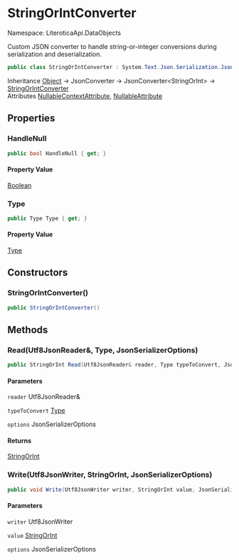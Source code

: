 # StringOrIntConverter

Namespace: LiteroticaApi.DataObjects

Custom JSON converter to handle string-or-integer conversions during serialization and deserialization.

```csharp
public class StringOrIntConverter : System.Text.Json.Serialization.JsonConverter`1[[LiteroticaApi.DataObjects.StringOrInt, LiteroticaApi, Version=1.0.0.0, Culture=neutral, PublicKeyToken=null]]
```

Inheritance [Object](https://docs.microsoft.com/en-us/dotnet/api/system.object) → JsonConverter → JsonConverter&lt;StringOrInt&gt; → [StringOrIntConverter](./literoticaapi/dataobjects/stringorintconverter.md)<br>
Attributes [NullableContextAttribute](./system/runtime/compilerservices/nullablecontextattribute.md), [NullableAttribute](./system/runtime/compilerservices/nullableattribute.md)

## Properties

### **HandleNull**

```csharp
public bool HandleNull { get; }
```

#### Property Value

[Boolean](https://docs.microsoft.com/en-us/dotnet/api/system.boolean)<br>

### **Type**

```csharp
public Type Type { get; }
```

#### Property Value

[Type](https://docs.microsoft.com/en-us/dotnet/api/system.type)<br>

## Constructors

### **StringOrIntConverter()**

```csharp
public StringOrIntConverter()
```

## Methods

### **Read(Utf8JsonReader&, Type, JsonSerializerOptions)**

```csharp
public StringOrInt Read(Utf8JsonReader& reader, Type typeToConvert, JsonSerializerOptions options)
```

#### Parameters

`reader` Utf8JsonReader&<br>

`typeToConvert` [Type](https://docs.microsoft.com/en-us/dotnet/api/system.type)<br>

`options` JsonSerializerOptions<br>

#### Returns

[StringOrInt](./literoticaapi/dataobjects/stringorint.md)<br>

### **Write(Utf8JsonWriter, StringOrInt, JsonSerializerOptions)**

```csharp
public void Write(Utf8JsonWriter writer, StringOrInt value, JsonSerializerOptions options)
```

#### Parameters

`writer` Utf8JsonWriter<br>

`value` [StringOrInt](./literoticaapi/dataobjects/stringorint.md)<br>

`options` JsonSerializerOptions<br>
